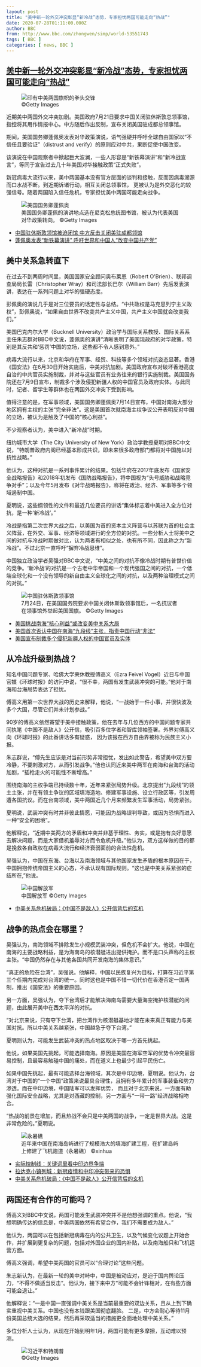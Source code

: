 ```yaml
---
layout: post
title: "美中新一轮外交冲突彰显“新冷战”态势，专家担忧两国可能走向“热战”"
date: 2020-07-28T01:11:00.000Z
author: BBC
from: http://www.bbc.com/zhongwen/simp/world-53551743
tags: [ BBC ]
categories: [ news, BBC ]
---
```

<!--1595898660000-->
[美中新一轮外交冲突彰显“新冷战”态势，专家担忧两国可能走向“热战”](http://www.bbc.com/zhongwen/simp/world-53551743)
------

<div>
<figure><img alt="印有中美两国旗帜的拳头交锋" src="https://ichef.bbci.co.uk/news/600/cpsprodpb/18250/production/_101569889_gettyimages-862290790.jpg" referrerpolicy="no-referrer"><br><figcaption> ©Getty Images</figcaption></figure><p class="story-body__introduction">近期美中两国外交冲突加剧。美国政府7月21日要求中国关闭驻休斯敦总领事馆，指控将其用作情报中心。中方随后作出反制，宣布关闭美国驻成都总领事馆。</p><p>期间，美国国务卿蓬佩奥发表对华政策演说，语气强硬并呼吁全球自由国家以“不信任且要验证”（distrust and verify）的原则应对中共，果断促使中国改变。</p><p>该演说在中国观察者中掀起巨大波澜，一些人形容是“新铁幕演讲”和“新冷战宣言”，等同于宣告过去几十年美国对华接触政策“正式失败”。</p><p>新冠病毒大流行以来，美中两国基本没有官方层面的谈判和接触，反而因病毒溯源而口水战不断。到近期诉诸行动，相互关闭总领事馆， 更被认为是外交恶化的较强信号。随着两国陷入信任危机，专家担忧美中两国可能走向战争。</p><figure><img alt="美国国务卿蓬佩奥" src="https://ichef.bbci.co.uk/news/600/cpsprodpb/59DE/production/_113660032_gettyimages-1227754780.jpg" referrerpolicy="no-referrer"><br><figcaption>美国国务卿蓬佩的演讲地点选在尼克松总统图书馆，被认为代表美国对华政策转向。 ©Getty Images</figcaption></figure><ul class="story-body__unordered-list"><li class="story-body__list-item"><a href="http://www.bbc.com/zhongwen/simp/chinese-news-53523279" class="story-body__link">中国驻休斯敦领馆被迫闭馆 中方反击关闭美驻成都领馆</a></li><li class="story-body__list-item"><a href="http://www.bbc.com/zhongwen/simp/world-53519761" class="story-body__link">蓬佩奥发表“新铁幕演讲” 呼吁世界和中国人“改变中国共产党”</a></li></ul><h2 class="story-body__crosshead">美中关系急转直下</h2><p>在过去不到两周时间里，美国国家安全顾问奥布莱恩（Robert O'Brien）、联邦调查局局长雷（Christopher Wray）和司法部长巴尔（William Barr）先后发表演讲，表达在一系列问题上对华的强硬态度。</p><p>彭佩奥的演说几乎是对三位要员的话定性与总结。“中共政权是马克思列宁主义政权”，彭佩奥说，“如果自由世界不改变共产主义中国，共产主义中国就会改变我们。”</p><p>美国巴克内尔大学（Bucknell University）政治学与国际关系教授、国际关系系主任朱志群对BBC中文说，蓬佩奥的演讲“清晰表明了美国现政府的对华政策，特别是其反共和‘惩罚’中国的立场，这些都不令人感到意外。”</p><p>病毒大流行以来，北京和华府在军事、经贸、科技等多个领域对抗姿态显著。香港《国安法》在6月30日开始实施后，中美对抗加剧。美国政府宣布对破坏香港高度自治的中共官员实施制裁，并对与这些官员有业务往来的银行实施制裁。美国国务院还在7月9日宣布，制裁多个涉及侵犯新疆人权的中国官员及政府实体。与此同时，记者、留学生等群体也在两国外交冲突下受到影响。</p><p>值得注意的是，在军事领域，美国国务卿蓬佩奥7月14日宣布，中国对南海大部分地区拥有主权的主张“完全非法”。这是美国首次就南海主权争议公开表明反对中国的立场，被认为是触及了中国的“核心利益”。</p><p>不少观察者认为，美中进入“新冷战”时期。</p><p>纽约城市大学（The City University of New York）政治学教授夏明对BBC中文说，“特朗普政府内阁已经基本形成共识，即未来很多政府部门都将对中国施以对抗性战略。”</p><p>他认为，这种对抗是一系列事件累计的结果。包括华府在2017年底发布《国家安全战略报告》和2018年初发布《国防战略报告》，将中国视为“头号威胁和战略竞争对手”；以及今年5月发布《对华战略报告》，称将在政治、经济、军事等多个领域遏制中国。</p><p>夏明说，这些纲领性的文件和最近几位要员的讲话“集体标志着中美进入全方位对抗，是一种‘新冷战’。”</p><p>冷战是指第二次世界大战之后，以美国为首的资本主义阵营与以苏联为首的社会主义阵营，在外交、军事、经济等领域进行的全方位的对抗。一些分析人士将美中之间的对抗与冷战时期做对比，认为两者有相似之处，也有所不同，因此称之为“新冷战”。不过北京一直呼吁“摒弃冷战思维”。</p><p>中国独立政治学者吴强对BBC中文说，“中美之间的对抗不像冷战时期有普世价值的竞争。‘新冷战’的对抗是一个古老中华帝国和一个现代强国之间的对抗，一个低端全球化和一个没有领导的新自由主义全球化之间的对抗，以及两种治理模式之间的对抗。”</p><figure><img alt="中国驻休斯敦领事馆" src="https://ichef.bbci.co.uk/news/600/cpsprodpb/F61E/production/_113660036_gettyimages-1227764693.jpg" referrerpolicy="no-referrer"><br><figcaption>7月24日，在美国国务院要求中国关闭休斯敦领事馆后，一名抗议者在领事馆外举起美国国旗。 ©Getty Images</figcaption></figure><ul class="story-body__unordered-list"><li class="story-body__list-item"><a href="http://www.bbc.com/zhongwen/simp/world-53532593" class="story-body__link">美国挑战南海“核心利益”或改变美中关系大局</a></li><li class="story-body__list-item"><a href="http://www.bbc.com/zhongwen/simp/world-53398946" class="story-body__link">美国首次否认中国在南海“九段线”主张，指责中国行动“非法”</a></li><li class="story-body__list-item"><a href="http://www.bbc.com/zhongwen/simp/world-53358012" class="story-body__link">美国宣布制裁多个侵犯新疆人权的中国官员及实体</a></li></ul><h2 class="story-body__crosshead">从冷战升级到热战？</h2><p>知名中国问题专家、哈佛大学荣休教授傅高义（Ezra Feivel Vogel）近日与中国官媒《环球时报》的访问中说，“很不幸，两国有发生武装冲突的可能。”他对于南海和台海局势表达了担忧。</p><p>傅高义用第一次世界大战的历史来解释，他说，“一战始于一件小事，并很快波及多个大国，尽管它们并未计划参战。”</p><p>90岁的傅高义依然寄望于美中接触政策，他在去年与几位西方的中国问题专家共同执笔《中国不是敌人》公开信，吸引百多位学者和智库领袖签署。外界对傅高义向《环球时报》的此番讲话多有疑惑， 因为该报在西方自由界被称为民族主义小报。</p><p>朱志群说，“傅先生应该是对当前形势非常担忧，发出如此警告，希望美中双方要冷静，不要刺激对方，从而引发战争。”他也认同近来美中两军在南海和台海的活动加剧，“插枪走火的可能性不断增高。”</p><p>围绕南海的主权争端已持续数十年，近年来紧张局势升级。北京提出“九段线”的领土主张，并在有领土争议的区域填海造地、修建军事设施、设立行政区等，引发周遭各国抗议。而在台南领域，美中两国近几个月来频繁发生军事活动，局势紧张。</p><p>夏明说，武装冲突有时并非彼此情愿，可能因为战略误判导致，或因为恐惧而进入一种“安全的困境”。</p><p>他解释说，“近期中美两方的矛盾和冲突并非基于理性、务实，或是抱有良好意愿去解决问题，而是大家借机羞辱对方而令危机升级。”他认为，双方这样做的目的都是挽救各自政权在病毒大流行和经济衰弱面前的合法性危机。</p><p>吴强认为，中国在东海、台海以及南海领域与其他国家发生矛盾的根本原因在于，中国拥抱传统帝国主义的心态，不承认现有国际规则。“这也是中美关系紧张的症结所在,”他说。</p><figure><img alt="中国解放军" src="https://ichef.bbci.co.uk/news/600/cpsprodpb/A7FE/production/_113660034_gettyimages-1222294405.jpg" referrerpolicy="no-referrer"><br><figcaption>中国解放军 ©Getty Images</figcaption></figure><ul class="story-body__unordered-list"><li class="story-body__list-item"><a href="http://www.bbc.com/zhongwen/simp/world-48947023" class="story-body__link">中美关系危机破局：《中国不是敌人》公开信背后的玄机</a></li></ul><h2 class="story-body__crosshead">战争的热点会在哪里？</h2><p>吴强认为，南海领域不排除发生小规模武装冲突，但危机不会扩大。他说，中国在南海的主要战略利益，是为海南岛的核潜艇进出提供掩护。而不是口头声称的主权主张。“中国仍然存在与其他各国共同开发南海的集体意识。”</p><p>“真正的危险在台湾”，吴强说。他解释，中国以民族复兴为目标，打算在习近平第三个任期内完成对台湾的统一。同时这也是中国不惜一切代价在香港否定一国两制，推出《国安法》的重要原因。</p><p>另一方面，吴强认为，夺下台湾后才能解决海南岛需要大量海空掩护核潜艇的问题，由此展开美中在西太平洋的对抗。</p><p>“对北京来说，只有夺下台湾，把台湾作为核潜艇基地才能在未来真正有能力与美国对抗。所以中美关系越紧张，中国越急于夺下台湾。”</p><p>夏明则认为，可能发生武装冲突的热点地区取决于哪一方首先挑起。</p><p>他说，如果美国先挑起，可能选择南海。原因是美国在海军空军的优势令冲突最容易控制，且最容易触碰中国的痛处，而在道义上也最少引起平民伤亡。</p><p>如果中国先挑起，最有可能选择台海领域，其次是中印边境，夏明说。他认为，台湾对于中国的“一个中国”政策来说最具合理性，且拥有多年累计的军事装备和势力渗透。而在中印边境，中国陆军可以发挥优势， 而且对于北京来说，一方面有助强化国际安全战略，尤其是对西藏的控制，另一方面与“一带一路”经济战略相吻合。</p><p>“热战的前景在增加，而且热战不会只是中美两国的战争，一定是世界大战。这是非常危险的。”夏明说。</p><figure><img alt="永暑礁" src="https://ichef.bbci.co.uk/news/600/cpsprodpb/58B4/production/_107380722_a79a80d6-1e44-4808-8c8a-eb47bc3bb81f.jpg" referrerpolicy="no-referrer"><br><figcaption>近年来中国在南海岛屿进行了规模浩大的填海扩建工程，在扩建岛屿上修建了飞机跑道（永暑礁） ©xinhua</figcaption></figure><ul class="story-body__unordered-list"><li class="story-body__list-item"><a href="http://www.bbc.com/zhongwen/simp/chinese-news-53143110" class="story-body__link">实际控制线：关键词里看中印边界争端</a></li><li class="story-body__list-item"><a href="http://www.bbc.com/zhongwen/simp/world-53178967" class="story-body__link">拉达克小镇列城：新冠疫情和中印冲突带来的恐惧</a></li><li class="story-body__list-item"><a href="http://www.bbc.com/zhongwen/simp/world-48947023" class="story-body__link">中美关系危机破局：《中国不是敌人》公开信背后的玄机</a></li></ul><h2 class="story-body__crosshead">两国还有合作的可能吗？</h2><p>傅高义对BBC中文说，两国可能发生武装冲突并不是他想强调的重点。他说，“我想明确传达的信息是，中美两国依然有希望合作，我们不需要成为敌人。”</p><p>他认为，两国可以在包括新冠病毒在内的公共卫生，以及气候变化议题上开始合作，并扩展到更复杂的问题，包括对外国企业的国内补贴，以及南海船只和飞机运营方面。</p><p>傅高义强调，希望中美两国的官员可以“合理讨论”这些问题。</p><p>朱志新认为，在最新一轮的美中对峙中，中国是被动应对，是迫于国内舆论压力，“不得不做适当反击”。他认为，接下来中方“可能不会针锋相对，在有些方面可能会退让。”</p><p>他解释说：“一是中国一直强调中美关系是当前最重要的双边关系，且从上到下确实重视中美关系。中国也没有本钱跟美国彻底翻脸。 二是，中方会耐心等待11月份美国总统大选的结果，然后再采取适当的措施更全面地处理中美关系。”</p><p>多位分析人士认为，从现在开始到明年1月，两国可能有更多摩擦，互动难以预测。</p><figure><img alt="习近平和特朗普" src="https://ichef.bbci.co.uk/news/600/cpsprodpb/12377/production/_112551647_e273dea4-30c2-41dc-a8ab-f3842e4a8c3f.jpg" referrerpolicy="no-referrer"><br><figcaption> ©Getty Images</figcaption></figure>
</div>
